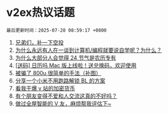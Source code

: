 # v2ex热议话题

`最后更新时间：2025-07-28 08:59:17 +0800`

1. [兄弟们，补一下空投](https://www.v2ex.com/t/1147952)
1. [为什么永远有人在一谈到计算机/编程就要说自学呢？为什么？](https://www.v2ex.com/t/1148028)
1. [为什么大部分人会觉得 24 节气是农历专有](https://www.v2ex.com/t/1148014)
1. [[送码] 日历吗 Mac 版上线啦！送兑换码，欢迎使用](https://www.v2ex.com/t/1148006)
1. [被骗了 800u,很简单的手法（补图）](https://www.v2ex.com/t/1147979)
1. [分享一个小米不用跑路解锁 BL 的方案](https://www.v2ex.com/t/1148044)
1. [看我干爆 v 站的加密货币](https://www.v2ex.com/t/1147944)
1. [有个朋友变得不爱和人交流这真的不好吗？](https://www.v2ex.com/t/1148055)
1. [做过全屋智能的 V 友，麻烦帮我评估下~](https://www.v2ex.com/t/1147992)


